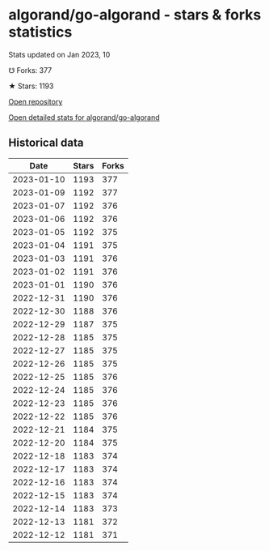 # algorand/go-algorand - stars & forks statistics

Stats updated on Jan 2023, 10

☋ Forks: 377

★ Stars: 1193

[Open repository](https://github.com/algorand/go-algorand)

[Open detailed stats for algorand/go-algorand](https://reviewgithub.com/rep/algorand/go-algorand)

## Historical data
| Date | Stars | Forks |
|------|-------|-------|
| 2023-01-10 | 1193 | 377 | 
| 2023-01-09 | 1192 | 377 | 
| 2023-01-07 | 1192 | 376 | 
| 2023-01-06 | 1192 | 376 | 
| 2023-01-05 | 1192 | 375 | 
| 2023-01-04 | 1191 | 375 | 
| 2023-01-03 | 1191 | 376 | 
| 2023-01-02 | 1191 | 376 | 
| 2023-01-01 | 1190 | 376 | 
| 2022-12-31 | 1190 | 376 | 
| 2022-12-30 | 1188 | 376 | 
| 2022-12-29 | 1187 | 375 | 
| 2022-12-28 | 1185 | 375 | 
| 2022-12-27 | 1185 | 375 | 
| 2022-12-26 | 1185 | 375 | 
| 2022-12-25 | 1185 | 376 | 
| 2022-12-24 | 1185 | 376 | 
| 2022-12-23 | 1185 | 376 | 
| 2022-12-22 | 1185 | 376 | 
| 2022-12-21 | 1184 | 375 | 
| 2022-12-20 | 1184 | 375 | 
| 2022-12-18 | 1183 | 374 | 
| 2022-12-17 | 1183 | 374 | 
| 2022-12-16 | 1183 | 374 | 
| 2022-12-15 | 1183 | 374 | 
| 2022-12-14 | 1183 | 373 | 
| 2022-12-13 | 1181 | 372 | 
| 2022-12-12 | 1181 | 371 | 


